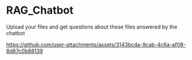 # RAG_Chatbot
Upload your files and get questions about these files answered by the chatbot


https://github.com/user-attachments/assets/3143bcda-9cab-4c6a-af08-8d87c0b88139

